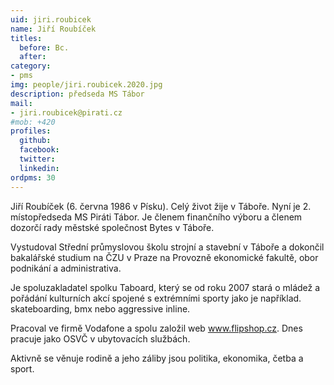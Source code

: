 ```yaml
---
uid: jiri.roubicek
name: Jiří Roubíček
titles:
  before: Bc. 
  after:
category:
- pms
img: people/jiri.roubicek.2020.jpg
description: předseda MS Tábor
mail:
- jiri.roubicek@pirati.cz
#mob: +420
profiles:
  github:
  facebook:				
  twitter:
  linkedin:
ordpms: 30 
---
```


Jiří Roubíček (6. června 1986 v Písku). Celý život žije v Táboře. Nyní je 2. místopředseda MS Piráti Tábor. Je členem finančního výboru a členem dozorčí rady městské společnost Bytes v Táboře.

Vystudoval Střední průmyslovou školu strojní a stavební v Táboře a dokončil bakalářské studium na ČZU v Praze na Provozně ekonomické fakultě, obor podnikání a administrativa.

Je spoluzakladatel spolku Taboard, který se od roku 2007 stará o mládež a pořádání kulturních akcí spojené s extrémními sporty jako je například. skateboarding, bmx nebo aggressive inline.

Pracoval ve firmě Vodafone a spolu založil web www.flipshop.cz. Dnes pracuje jako OSVČ v ubytovacích službách.

Aktivně se věnuje rodině a jeho záliby jsou politika, ekonomika, četba a sport.
